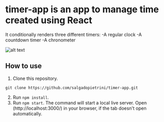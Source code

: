 # timer-app is an app to manage time created using React

It conditionally renders three different timers:
-A  regular clock
-A countdown timer
-A chronometer

![alt text](https://i.ibb.co/bbn6F5p/timer-app-LG.png)

## How to use

1. Clone this repository.

```
git clone https://github.com/salgadopietrini/timer-app.git
```

2. Run `npm install`.
3. Run `npm start`. The command will start a local live server. Open (http://localhost:3000/) in your browser, if the tab doesn't open automatically.


